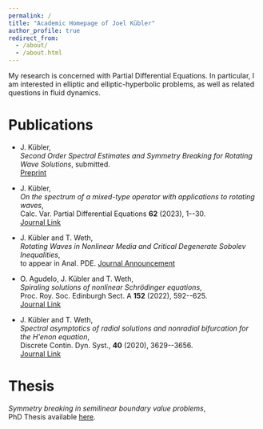 ```yaml
---
permalink: /
title: "Academic Homepage of Joel Kübler"
author_profile: true
redirect_from: 
  - /about/
  - /about.html
---
```


My research is concerned with Partial Differential Equations.
In particular, I am interested in elliptic and elliptic-hyperbolic problems,
as well as related questions in fluid dynamics.

Publications
======
- J. Kübler,  
  *Second Order Spectral Estimates and Symmetry Breaking for Rotating Wave Solutions*,
  submitted.  
  [Preprint](https://arxiv.org/abs/2501.00109)

- J. Kübler,  
  *On the spectrum of a mixed-type operator with applications to rotating waves*,  
  Calc. Var. Partial Differential Equations **62** (2023), 1--30.  
  [Journal Link](https://link.springer.com/article/10.1007/s00526-022-02351-z)

- J. Kübler and T. Weth,  
  *Rotating Waves in Nonlinear Media and Critical Degenerate Sobolev Inequalities*,  
  to appear in Anal. PDE.
  [Journal Announcement](https://msp.org/soon/coming.php?jpath=apde)

- O. Agudelo, J. Kübler and T. Weth,    
  *Spiraling solutions of nonlinear Schrödinger equations*,  
  Proc. Roy. Soc. Edinburgh Sect. A **152** (2022), 592--625.  
  [Journal Link](https://www.cambridge.org/core/journals/proceedings-of-the-royal-society-of-edinburgh-section-a-mathematics/article/abs/spiraling-solutions-of-nonlinear-schrodinger-equations/20BA0169C5964F7CF1FB150DCFABC568)

- J. Kübler and T. Weth,  
  *Spectral asymptotics of radial solutions and nonradial bifurcation for the H\'enon equation*,  
  Discrete Contin. Dyn. Syst., **40** (2020), 3629--3656.  
  [Journal Link](https://www.aimsciences.org/article/doi/10.3934/dcds.2020032)

Thesis
======
*Symmetry breaking in semilinear boundary value problems*,  
PhD Thesis available [here](https://publikationen.ub.uni-frankfurt.de/frontdoor/index/index/docId/69734).

